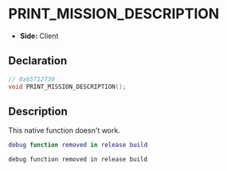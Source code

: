 # PRINT_MISSION_DESCRIPTION
- **Side:** Client

## Declaration
```cpp
// 0x65712730
void PRINT_MISSION_DESCRIPTION();
```

## Description
This native function doesn't work.

```lua
debug function removed in release build
```

```squirrel
debug function removed in release build
```